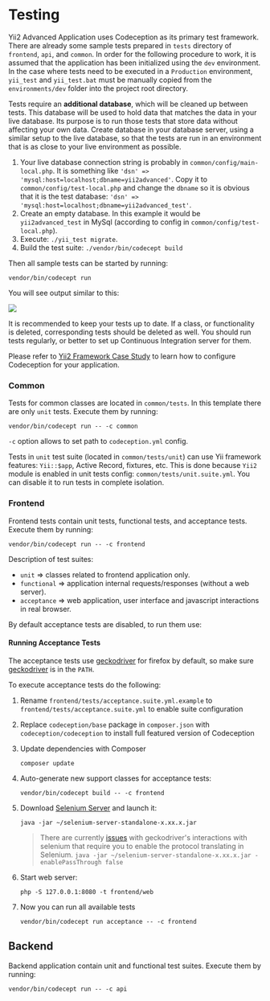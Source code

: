 Testing
===============================

Yii2 Advanced Application uses Codeception as its primary test framework. 
There are already some sample tests prepared in `tests` directory of `frontend`, `api`, and `common`.
In order for the following procedure to work, it is assumed that the application has been initialized using
the `dev` environment. In the case where tests need to be executed in a `Production` environment, `yii_test` and
`yii_test.bat` must be manually copied from the `environments/dev` folder into the project root directory.

Tests require an **additional database**, which will be cleaned up between tests.
This database will be used to hold data that matches the data in your live
database. Its purpose is to run those tests that store data without affecting your own data.
Create database in your database server, using a similar setup to the live database, so that the tests
are run in an environment that is as close to your live environment as possible.

   1. Your live database connection string is probably in `common/config/main-local.php`. It is 
      something like `'dsn' => 'mysql:host=localhost;dbname=yii2advanced'`. Copy it to 
      `common/config/test-local.php` and change the `dbname` so it is obvious that it is the 
      test database: `'dsn' => 'mysql:host=localhost;dbname=yii2advanced_test'`.      
   2. Create an empty database. In this example it would be `yii2advanced_test` in MySql (according to 
      config in `common/config/test-local.php`).
   3. Execute: `./yii_test migrate`.
   4. Build the test suite: `./vendor/bin/codecept build`

Then all sample tests can be started by running:

```
vendor/bin/codecept run
```

You will see output similar to this:

![](images/tests.png)

It is recommended to keep your tests up to date. If a class, or functionality is deleted, corresponding tests should be deleted as well.
You should run tests regularly, or better to set up Continuous Integration server for them.  

Please refer to [Yii2 Framework Case Study](http://codeception.com/for/yii) to learn how to configure Codeception for your application.

### Common

Tests for common classes are located in `common/tests`. In this template there are only `unit` tests.
Execute them by running:

```
vendor/bin/codecept run -- -c common
```

`-c` option allows to set path to `codeception.yml` config.

Tests in `unit` test suite (located in `common/tests/unit`) can use Yii framework features: `Yii::$app`, Active Record, fixtures, etc.
This is done because `Yii2` module is enabled in unit tests config: `common/tests/unit.suite.yml`. You can disable it to run tests in complete isolation. 


### Frontend

Frontend tests contain unit tests, functional tests, and acceptance tests.
Execute them by running:

```
vendor/bin/codecept run -- -c frontend
```

Description of test suites:

* `unit` ⇒ classes related to frontend application only.
* `functional` ⇒ application internal requests/responses (without a web server).
* `acceptance` ⇒ web application, user interface and javascript interactions in real browser.

By default acceptance tests are disabled, to run them use:

#### Running Acceptance Tests

The acceptance tests use [geckodriver](https://github.com/mozilla/geckodriver) for firefox by default, so make sure [geckodriver](https://github.com/mozilla/geckodriver) is in the `PATH`.

To execute acceptance tests do the following:  

1. Rename `frontend/tests/acceptance.suite.yml.example` to `frontend/tests/acceptance.suite.yml` to enable suite configuration

1. Replace `codeception/base` package in `composer.json` with `codeception/codeception` to install full featured
   version of Codeception

1. Update dependencies with Composer 

    ```
    composer update  
    ```

1. Auto-generate new support classes for acceptance tests:

    ```
    vendor/bin/codecept build -- -c frontend
    ```

1. Download [Selenium Server](http://www.seleniumhq.org/download/) and launch it:

    ```
    java -jar ~/selenium-server-standalone-x.xx.x.jar
    ```
    > There are currently [issues](https://github.com/facebook/php-webdriver/issues/492) with geckodriver's
    > interactions with selenium that require you to enable the protocol translating in Selenium.
    > `java -jar ~/selenium-server-standalone-x.xx.x.jar -enablePassThrough false`

1. Start web server:

    ```
    php -S 127.0.0.1:8080 -t frontend/web
    ```

1. Now you can run all available tests

   ```
   vendor/bin/codecept run acceptance -- -c frontend
   ```

## Backend

Backend application contain unit and functional test suites. Execute them by running:

```
vendor/bin/codecept run -- -c api
```
